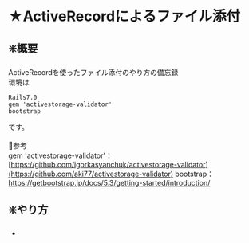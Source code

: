 # ★ActiveRecordによるファイル添付
## ❇️概要
ActiveRecordを使ったファイル添付のやり方の備忘録<br>
環境は<br>
```
Rails7.0
gem 'activestorage-validator'
bootstrap
```
です。<br>
<br>
🧩参考<br>
gem 'activestorage-validator'：[https://github.com/igorkasyanchuk/activestorage-validator](https://github.com/aki77/activestorage-validator)
bootstrap：https://getbootstrap.jp/docs/5.3/getting-started/introduction/
<br>
## ❇️やり方
- 
### 
